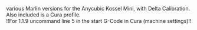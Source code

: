 various Marlin versions for the Anycubic Kossel Mini, with Delta Calibration.<br/>  Also included is a Cura profile.<br/> 
!!For 1.1.9 uncommand line 5 in the start G-Code in Cura (machine settings)!!
